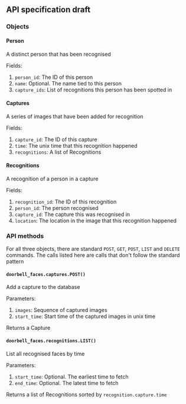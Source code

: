 ## API specification draft

### Objects

#### Person

A distinct person that has been recognised

Fields:
1) `person_id`: The ID of this person
2) `name`: Optional. The name tied to this person
3) `capture_ids`: List of recognitions this person has been spotted in

#### Captures

A series of images that have been added for recognition

Fields:
1) `capture_id`: The ID of this capture
2) `time`: The unix time that this recognition happened
3) `recognitions`: A list of Recognitions

#### Recognitions

A recognition of a person in a capture

Fields:
1) `recognition_id`: The ID of this recognition
2) `person_id`: The person recognised
3) `capture_id`: The capture this was recognised in
4) `location`: The location in the image that this recognition happened

### API methods

For all three objects, there are standard `POST`, `GET`, `POST`, `LIST` and `DELETE` commands. The calls listed here are calls that
don't follow the standard pattern

#### `doorbell_faces.captures.POST()`
Add a capture to the database

Parameters:
1) `images`: Sequence of captured images
2) `start_time`: Start time of the captured images in unix time

Returns a Capture

#### `doorbell_faces.recognitions.LIST()`
List all recognised faces by time

Parameters:
1) `start_time`: Optional. The earliest time to fetch
1) `end_time`: Optional. The latest time to fetch

Returns a list of Recognitions sorted by `recognition.capture.time`
